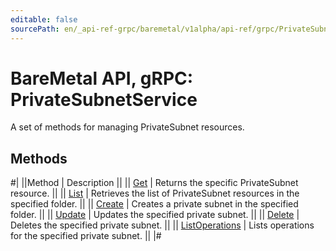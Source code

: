 ```yaml
---
editable: false
sourcePath: en/_api-ref-grpc/baremetal/v1alpha/api-ref/grpc/PrivateSubnet/index.md
---
```


# BareMetal API, gRPC: PrivateSubnetService

A set of methods for managing PrivateSubnet resources.

## Methods

#|
||Method | Description ||
|| [Get](get.md) | Returns the specific PrivateSubnet resource. ||
|| [List](list.md) | Retrieves the list of PrivateSubnet resources in the specified folder. ||
|| [Create](create.md) | Creates a private subnet in the specified folder. ||
|| [Update](update.md) | Updates the specified private subnet. ||
|| [Delete](delete.md) | Deletes the specified private subnet. ||
|| [ListOperations](listOperations.md) | Lists operations for the specified private subnet. ||
|#